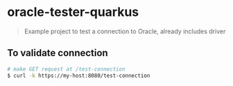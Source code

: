 # oracle-tester-quarkus
> Example project to test a connection to Oracle, already includes driver

## To validate connection
```sh
# make GET request at /test-connection
$ curl -k https://my-host:8080/test-connection
```